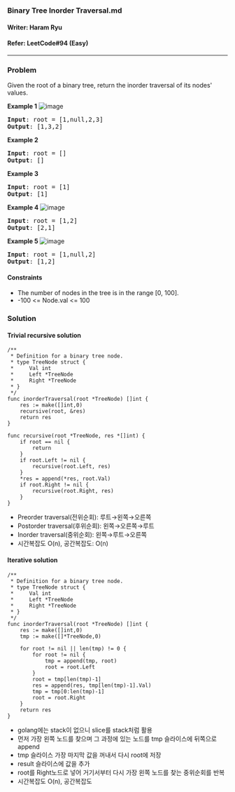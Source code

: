 ### Binary Tree Inorder Traversal.md
#### Writer: Haram Ryu
#### Refer: LeetCode#94 (Easy)
* * *
### Problem
Given the root of a binary tree, return the inorder traversal of its nodes' values.

<b>Example 1</b>
![image](https://user-images.githubusercontent.com/22101375/125283730-a7169d80-e353-11eb-8a0b-e87b36ab4fdb.png)
<pre>
<b>Input</b>: root = [1,null,2,3]
<b>Output</b>: [1,3,2]
</pre>

<b>Example 2</b>
<pre>
<b>Input</b>: root = []
<b>Output</b>: []
</pre>

<b>Example 3</b>
<pre>
<b>Input</b>: root = [1]
<b>Output</b>: [1]
</pre>

<b>Example 4</b>
![image](https://user-images.githubusercontent.com/22101375/125283936-d9c09600-e353-11eb-811d-a15ed32d12a9.png)
<pre>
<b>Input</b>: root = [1,2]
<b>Output</b>: [2,1]
</pre>

<b>Example 5</b>
![image](https://user-images.githubusercontent.com/22101375/125284038-f066ed00-e353-11eb-8816-eb00342768ca.png)
<pre>
<b>Input</b>: root = [1,null,2]
<b>Output</b>: [1,2]
</pre>

#### Constraints
- The number of nodes in the tree is in the range [0, 100].
- -100 <= Node.val <= 100

### Solution
#### Trivial recursive solution
```golang
/**
 * Definition for a binary tree node.
 * type TreeNode struct {
 *     Val int
 *     Left *TreeNode
 *     Right *TreeNode
 * }
 */
func inorderTraversal(root *TreeNode) []int {
    res := make([]int,0)
    recursive(root, &res)
    return res
}

func recursive(root *TreeNode, res *[]int) {
    if root == nil {
        return
    }    
    if root.Left != nil {
        recursive(root.Left, res)
    }
    *res = append(*res, root.Val)
    if root.Right != nil {
        recursive(root.Right, res)
    }
}
```
- Preorder traversal(전위순회): 루트→왼쪽→오른쪽
- Postorder traversal(후위순회): 왼쪽→오른쪽→루트
- Inorder traversal(중위순회): 왼쪽→루트→오른쪽
- 시간복잡도 O(n), 공간복잡도: O(n)
#### Iterative solution
```golang
/**
 * Definition for a binary tree node.
 * type TreeNode struct {
 *     Val int
 *     Left *TreeNode
 *     Right *TreeNode
 * }
 */
func inorderTraversal(root *TreeNode) []int {
    res := make([]int,0)
    tmp := make([]*TreeNode,0)
    
    for root != nil || len(tmp) != 0 {
        for root != nil {
            tmp = append(tmp, root)
            root = root.Left
        }
        root = tmp[len(tmp)-1]
        res = append(res, tmp[len(tmp)-1].Val)
        tmp = tmp[0:len(tmp)-1]
        root = root.Right
    }
    return res
}
```
- golang에는 stack이 없으니 slice를 stack처럼 활용
- 먼저 가장 왼쪽 노드를 찾으며 그 과정에 있는 노드를 tmp 슬라이스에 뒤쪽으로 append
- tmp 슬라이스 가장 마지막 값을 꺼내서 다시 root에 저장
- result 슬라이스에 값을 추가
- root를 Right노드로 넣어 거기서부터 다시 가장 왼쪽 노드를 찾는 중위순회를 반복
- 시간복잡도 O(n), 공간복잡도 
